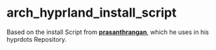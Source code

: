 # arch_hyprland_install_script
Based on the install Script from [**prasanthrangan**](https://github.com/prasanthrangan), which he uses in his hyprdots Repository.
